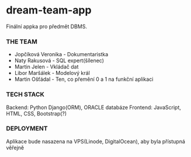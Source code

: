 # dream-team-app
Finální appka pro předmět DBMS.

### THE TEAM
- Jopčíková Veronika - Dokumentaristka
- Naty Rakusová - SQL expert(šílenec)
- Martin Jelen - Vkládač dat
- Libor Maršálek - Modelový král
- Martin Ošťádal - Ten, co přemění 0 a 1 na funkční aplikaci

### TECH STACK
Backend: Python Django(ORM), ORACLE databáze
Frontend: JavaScript, HTML, CSS, Bootstrap(?)

### DEPLOYMENT
Aplikace bude nasazena na VPS(Linode, DigitalOcean), aby byla přístupná věřejně
